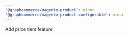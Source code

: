 ```yaml
---
'@graphcommerce/magento-product': minor
'@graphcommerce/magento-product-configurable': minor
---
```


Add price tiers feature
